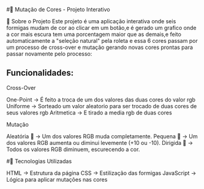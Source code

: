 #🐜 Mutação de Cores - Projeto Interativo

📌 Sobre o Projeto
Este projeto é uma aplicação interativa onde seis formigas mudam de cor ao clicar em um botão,e é gerado um grafico onde a cor mais escura tem uma porcentagem maior que as demais,e feito automaticamente a "seleção natural" pela roleta e essa 6 cores passam por um processo de cross-over e mutação gerando novas cores prontas para passar novamente pelo processo:

## Funcionalidades:
Cross-Over

One-Point → É feito a troca de um dos valores das duas cores do valor rgb 
Uniforme → Sorteado um valor aleatorio para ser trocado de duas cores de seus valores rgb
Aritmetica → E tirado a media rgb de duas cores  

Mutação

Aleatória 🎲 → Um dos valores RGB muda completamente.
Pequena 🔄 → Um dos valores RGB aumenta ou diminui levemente (+10 ou -10).
Dirigida 🎯 → Todos os valores RGB diminuem, escurecendo a cor.

#🚀 Tecnologias Utilizadas

HTML → Estrutura da página
CSS → Estilização das formigas
JavaScript → Lógica para aplicar mutações nas cores
